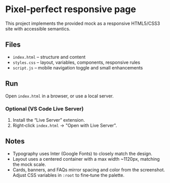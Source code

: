 # Pixel‑perfect responsive page

This project implements the provided mock as a responsive HTML5/CSS3 site with accessible semantics.

## Files

- `index.html` – structure and content
- `styles.css` – layout, variables, components, responsive rules
- `script.js` – mobile navigation toggle and small enhancements

## Run

Open `index.html` in a browser, or use a local server.

### Optional (VS Code Live Server)

1. Install the “Live Server” extension.
2. Right‑click `index.html` → "Open with Live Server".

## Notes

- Typography uses Inter (Google Fonts) to closely match the design.
- Layout uses a centered container with a max width ~1120px, matching the mock scale.
- Cards, banners, and FAQs mirror spacing and color from the screenshot. Adjust CSS variables in `:root` to fine‑tune the palette.
